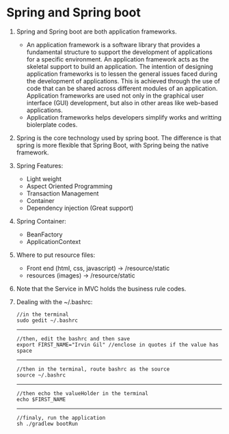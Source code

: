 # Spring and Spring boot

1. Spring and Spring boot are both application frameworks.
    - An application framework is a software library that provides a fundamental structure to support the development of applications for a specific environment. An application framework acts as the skeletal support to build an application. The intention of designing application frameworks is to lessen the general issues faced during the development of applications. This is achieved through the use of code that can be shared across different modules of an application. Application frameworks are used not only in the graphical user interface (GUI) development, but also in other areas like web-based applications.
    - Application frameworks helps developers simplify works and writting biolerplate codes.
2. Spring is the core technology used by spring boot. The difference is that spring is more flexible that Spring Boot, with Spring being the native framework.

3. Spring Features:
    - Light weight
    - Aspect Oriented Programming
    - Transaction Management
    - Container
    - Dependency injection (Great support)

4. Spring Container:
    - BeanFactory
    - ApplicationContext

5. Where to put resource files:
    - Front end (html, css, javascript) -> /resource/static
    - resources (images) -> /resource/static

6. Note that the Service in MVC holds the business rule codes.
7. Dealing with the ~/.bashrc:
    ```
    //in the terminal
    sudo gedit ~/.bashrc
    ```
    ---
    ```
    //then, edit the bashrc and then save
    export FIRST_NAME="Irvin Gil" //enclose in quotes if the value has space
    ```
    ---
    ```
    //then in the terminal, route bashrc as the source
    source ~/.bashrc
    ```
    ---
    ```
    //then echo the valueHolder in the terminal 
    echo $FIRST_NAME
    ```
    ---
    ```
    //finaly, run the application
    sh ./gradlew bootRun
    ```